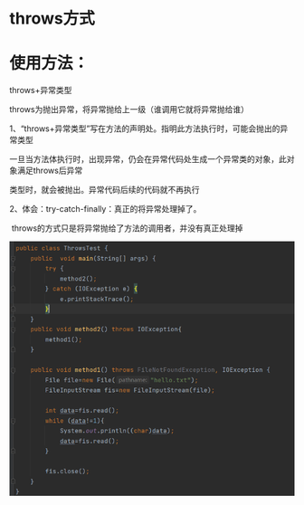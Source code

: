 # throws方式
# 使用方法：
throws+异常类型

throws为抛出异常，将异常抛给上一级（谁调用它就将异常抛给谁）

1、“throws+异常类型”写在方法的声明处。指明此方法执行时，可能会抛出的异常类型

一旦当方法体执行时，出现异常，仍会在异常代码处生成一个异常类的对象，此对象满足throws后异常

类型时，就会被抛出。异常代码后续的代码就不再执行

2、体会：try-catch-finally：真正的将异常处理掉了。

​		throws的方式只是将异常抛给了方法的调用者，并没有真正处理掉

![image-20220719102833451](throws%E6%96%B9%E5%BC%8F.assets/image-20220719102833451.png)



